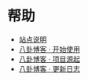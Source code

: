 # 帮助
* [站点说明](readme.md)
* [八卦博客 · 开始使用](setup.md)
* [八卦博客 · 项目源起](source.md)
* [八卦博客 · 更新日志](log.md)